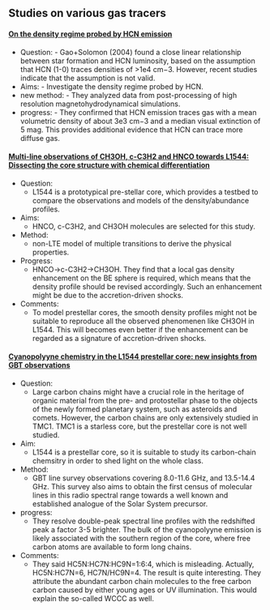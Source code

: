 ## Studies on various gas tracers

#### [On the density regime probed by HCN emission ](https://ui.adsabs.harvard.edu/abs/2021arXiv211205543J/abstract)
- Question:
        - Gao+Solomon (2004) found a close linear relationship between star formation and HCN luminosity, based on the assumption that HCN (1-0) traces densities of >1e4 cm−3. However, recent studies indicate that the assumption is not valid.	
- Aims:
        - Investigate the density regime probed by HCN. 
- new method:
        - They analyzed data from post-processing of high resolution magnetohydrodynamical simulations.
- progress:
        - They confirmed that HCN emission traces gas with a mean volumetric density of about 3e3 cm−3 and a median visual extinction of 5 mag. This provides additional evidence that HCN can trace more diffuse gas. 

#### [Multi-line observations of CH3OH, c-C3H2 and HNCO towards L1544: Dissecting the core structure with chemical differentiation](https://arxiv.org/abs/2205.09806)
- Question:
	- L1544 is a prototypical pre-stellar core, which provides a testbed to compare the observations and models of the density/abundance profiles.
- Aims:
	- HNCO, c-C3H2, and CH3OH molecules are selected for this study.
- Method:
	- non-LTE model of multiple transitions to derive the physical properties. 
- Progress:
	- HNCO->c-C3H2->CH3OH. They find that a local gas density enhancement on the BE sphere is required, which means that the density profile should be revised accordingly. Such an enhancement might be due to the accretion-driven shocks.
- Comments:
	- To model prestellar cores, the smooth density profiles might not be suitable to reproduce all the observed phenomenen like CH3OH in L1544. This will becomes even better if the enhancement can be regarded as a signature of accretion-driven shocks.


#### [Cyanopolyyne chemistry in the L1544 prestellar core: new insights from GBT observations](https://arxiv.org/abs/2301.10106)
- Question:
  - Large carbon chains might have a crucial role in the heritage of organic material from the pre- and protostellar phase to the objects of the newly formed planetary system, such as asteroids and comets. However, the carbon chains are only extensively studied in TMC1. TMC1 is a starless core, but the prestellar core is not well studied. 
- Aim:
  - L1544 is a prestellar core, so it is suitable to study its carbon-chain chemsitry in order to shed light on the whole class.
- Method:
  - GBT line survey observations covering 8.0-11.6 GHz, and 13.5-14.4 GHz. This survey also aims to obtain the first census of molecular lines in this radio spectral range towards a well known and established analogue of the Solar System precursor.
- progress:
  - They resolve double-peak spectral line profiles with the redshifted peak a factor 3-5 brighter. The bulk of the cyanopolyyne emission is likely associated with the southern region of the core, where free carbon atoms are available to form long chains.
- Comments:
  - They said HC5N:HC7N:HC9N=1:6:4, which is misleading. Actually, HC5N:HC7N=6, HC7N/HC9N=4. The result is quite interesting. They attribute the abundant carbon chain molecules to the free carbon carbon caused by either young ages or UV illumination. This would explain the so-called WCCC as well.
